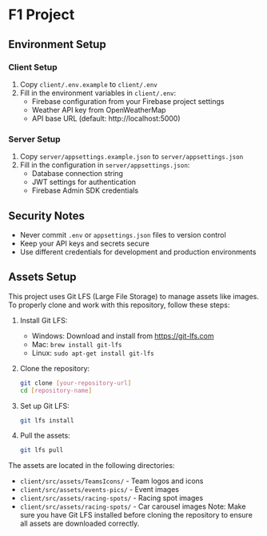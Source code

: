 # F1 Project

## Environment Setup

### Client Setup
1. Copy `client/.env.example` to `client/.env`
2. Fill in the environment variables in `client/.env`:
   - Firebase configuration from your Firebase project settings
   - Weather API key from OpenWeatherMap
   - API base URL (default: http://localhost:5000)

### Server Setup
1. Copy `server/appsettings.example.json` to `server/appsettings.json`
2. Fill in the configuration in `server/appsettings.json`:
   - Database connection string
   - JWT settings for authentication
   - Firebase Admin SDK credentials

## Security Notes
- Never commit `.env` or `appsettings.json` files to version control
- Keep your API keys and secrets secure
- Use different credentials for development and production environments

## Assets Setup

This project uses Git LFS (Large File Storage) to manage assets like images. To properly clone and work with this repository, follow these steps:

1. Install Git LFS:
   - Windows: Download and install from https://git-lfs.com
   - Mac: `brew install git-lfs`
   - Linux: `sudo apt-get install git-lfs`

2. Clone the repository:
   ```bash
   git clone [your-repository-url]
   cd [repository-name]
   ```

3. Set up Git LFS:
   ```bash
   git lfs install
   ```

4. Pull the assets:
   ```bash
   git lfs pull
   ```

The assets are located in the following directories:
- `client/src/assets/TeamsIcons/` - Team logos and icons
- `client/src/assets/events-pics/` - Event images
- `client/src/assets/racing-spots/` - Racing spot images
- `client/src/assets/racing-spots/` - Car carousel images
Note: Make sure you have Git LFS installed before cloning the repository to ensure all assets are downloaded correctly. 